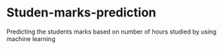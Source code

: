 # Studen-marks-prediction
Predicting the students marks based on number of hours studied by using machine learning 
